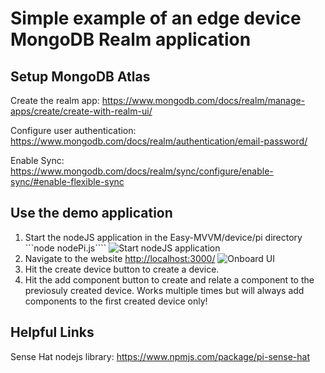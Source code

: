 # Simple example of an edge device MongoDB Realm application

## Setup MongoDB Atlas


Create the realm app:
https://www.mongodb.com/docs/realm/manage-apps/create/create-with-realm-ui/


Configure user authentication:
https://www.mongodb.com/docs/realm/authentication/email-password/


Enable Sync:
https://www.mongodb.com/docs/realm/sync/configure/enable-sync/#enable-flexible-sync


## Use the demo application

1. Start the nodeJS application in the Easy-MVVM/device/pi directory
```node nodePi.js````
![Start nodeJS application](/device/pi/images/startDeviceApp.png)
2. Navigate to the website [http://localhost:3000/](http://localhost:3000/)
![Onboard UI](/device/pi/images/accessDeviceWebsite.png)
3. Hit the create device button to create a device.
4. Hit the add component button to create and relate a component to the previosuly created device. Works multiple times but will always add components to the first created device only!


## Helpful Links

Sense Hat nodejs library: https://www.npmjs.com/package/pi-sense-hat